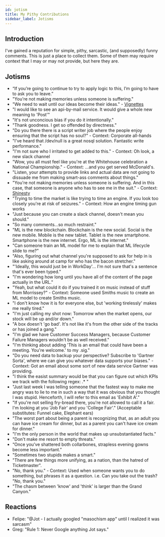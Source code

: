 ```yaml
---
id: jotism 
title: My Pithy Contributions
sidebar_label: Jotisms
---
```


## Introduction

I've gained a reputation for simple, pithy, sarcastic, (and supposedly) funny comments.  This is just a place to collect them.  Some of them may require context that I may or may not provide, but here they are.

## Jotisms

* “If you’re going to continue to try to apply logic to this, I’m going to have to ask you to leave.” 
* "You're not making memories unless someone is suffering." 
* "We need to wait until our ideas become their ideas." - [Vignettes](../vignettes)
* "I would like to see an api-by-mail service.  It would give a whole new meaning to 'Post'"
* "It's not unconcious bias if you do it intentionally."
* "Thank goodness.  I get so offended by directness."
* "Do you there there is a script writer job where the people enjoy ensuring that the script has no soul?"  - Context:  Corporate all-hands
* "I've heard that /dev/null is a great nosql solution.  Fantastic write performance."
* "I'm not sure who I irritated to get added to this." - Context:  Oh look, a new slack channel
* "Wow, you all must feel like you're at the Whitehouse celebration a National Championship." - Context: ...and you get served McDonald's.
* "Listen, your attempts to provide links and actual data are not going to dissuade me from making smart-ass comments about things."
* "You're not making memories unless someone is suffering.  And in this case, that someone is anyone who has to see me in the suit." - Context: [Shinesty](https://www.shinesty.com/collections/ugly-christmas-sweater-suits)
* "Trying to time the market is like trying to time an engine.  If you look too closely you're at risk of seizures." - Context: How an engine timing gun works
* "Just because you can create a slack channel, doesn't mean you should."
* "So many comments...so much restraint."
* "ML is the new blockchain.  Blockchain is the new social.  Social is the new mobile.  Mobile is the new tablet.  Tablet is the new smartphone.  Smartphone is the new internet.  Ergo, ML is the internet."
* "Can someone train an ML model for me to explain that ML lifecycle slide to me?"
* "Also, figuring out what channel you're supposed to ask for help in is like asking around at camp for who has the bacon stretcher."
* "'Ideally, this would just be in WorkDay'... I'm not sure that's a sentence that's ever been typed."
* "I'm wondering how long until you have all of the content of the page actually in the URL."
* "Yeah, but what could it do if you trained it on music instead of stuff from Morrissey?" - Context: Someone used Smiths music to create an ML model to create Smiths music.
* "I don't know how it is for everyone else, but 'working tirelessly' makes me really tired."
* "I'm just calling my shot now:  Tomorrow when the market opens, our stock will be up and/or down."
* "A box doesn't 'go bad'.  It's not like it's from the other side of the tracks or has joined a gang."
* "I'm glad we have Customer Success Managers, because Customer Failure Managers wouldn't be as well received."
* "I'm thinking about adding 'This is an email that could have been a meeting.  You're welcome.' to my .sig."
* "Do you need data to backup your perspective?  Subscribe to 'Gartner Sorta', where we can give you whatever data supports your biases."  - Context:  Got an email about some sort of new data service Gartner was providing.
* "I think the easist summary would be that you can figure out which KPIs we track with the following regex: .* "
* "Just last week I was telling someone that the fastest way to make me angry was to lie to me in such a way that it was obvious that you thought I was stupid.  Henceforth, I will refer to this email as 'Exhibit A'."
* "If you're not selling fry-bread there, you're not allowed to call it a fair.  I'm looking at you 'Job Fair' and you 'College Fair'."  (Acceptable substitutes:  Funnel cake, Elephant ears)
* "The worst part about being a parent is recognizing that, as an adult you can have ice cream for dinner, but as a parent you can't have ice cream for dinner."
* "I'm the only person in the world that makes up unsubstantiated facts."
* "Don't make me resort to empty threats." 
* “Once you’ve shattered both collarbones, strapless evening gowns become less important.”
* "Sometimes two stupids makes a smart."
* "There are few things more unifying, as a nation, than the hatred of Ticketmaster".
* "No, thank you."  - Context:  Used when someone wants you to do something, but phrases it as a question.  i.e. Can you take out the trash?  "No, thank you."
* "The chasm between 'know' and 'think' is larger than the Grand Canyon."
 
## Reactions
* Felipe: "@Jot - I actually googled "masochism app" until I realized it was sarcasm"
* Greg: "Rule 1: Never Google anything Jot says."

